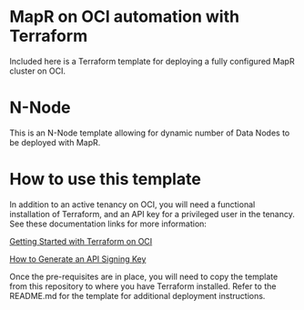 # MapR on OCI automation with Terraform
Included here is a Terraform template for deploying a fully configured MapR cluster on OCI. 

# N-Node
This is an N-Node template allowing for dynamic number of Data Nodes to be deployed with MapR.

# How to use this template
In addition to an active tenancy on OCI, you will need a functional installation of Terraform, and an API key for a privileged user in the tenancy.  See these documentation links for more information:

[Getting Started with Terraform on OCI](https://docs.cloud.oracle.com/iaas/Content/API/SDKDocs/terraformgetstarted.htm)

[How to Generate an API Signing Key](https://docs.cloud.oracle.com/iaas/Content/API/Concepts/apisigningkey.htm#How)

Once the pre-requisites are in place, you will need to copy the template from this repository to where you have Terraform installed.  Refer to the README.md for the template for additional deployment instructions.

